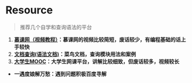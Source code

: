 # Resource

> 推荐几个自学和查询语法的平台

1. **[慕课网（视频教程）](https://www.imooc.com/learn/177)：慕课网的视频比较简短，废话较少，有编程基础的话上手较快**
2. **[文档查询(语法文档)](https://www.runoob.com/python3/python3-tutorial.html)：菜鸟文档，查询模块用法和案例**
3. **[大学生MOOC](https://www.icourse163.org/)：大学生网课平台，讲解比较细致，但废话较多，视频较长**
- **一遇度娘解万愁：遇到问题积极百度寻解**